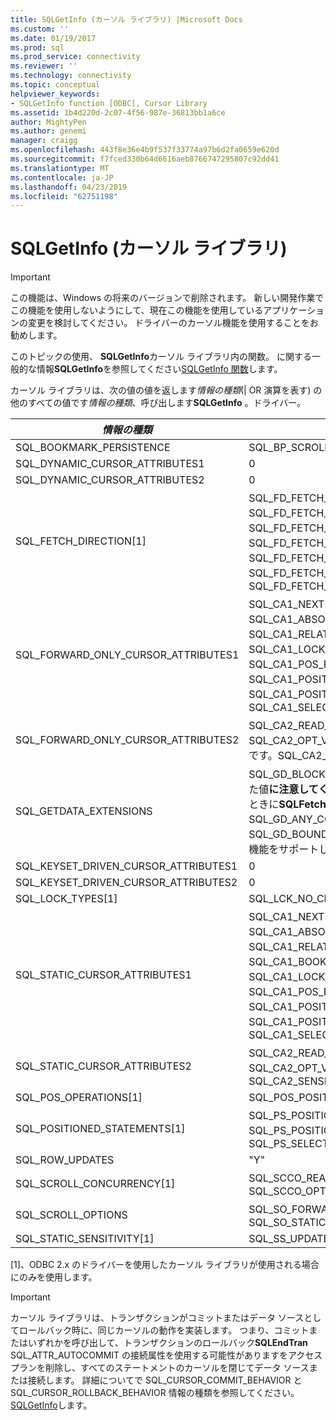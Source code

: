 ```yaml
---
title: SQLGetInfo (カーソル ライブラリ) |Microsoft Docs
ms.custom: ''
ms.date: 01/19/2017
ms.prod: sql
ms.prod_service: connectivity
ms.reviewer: ''
ms.technology: connectivity
ms.topic: conceptual
helpviewer_keywords:
- SQLGetInfo function [ODBC], Cursor Library
ms.assetid: 1b4d220d-2c07-4f56-987e-36813bb1a6ce
author: MightyPen
ms.author: genemi
manager: craigg
ms.openlocfilehash: 443f8e36e4b9f537f33774a97b6d2fa0659e620d
ms.sourcegitcommit: f7fced330b64d6616aeb8766747295807c92dd41
ms.translationtype: MT
ms.contentlocale: ja-JP
ms.lasthandoff: 04/23/2019
ms.locfileid: "62751198"
---
```

# <a name="sqlgetinfo-cursor-library"></a>SQLGetInfo (カーソル ライブラリ)
> [!IMPORTANT]  
>  この機能は、Windows の将来のバージョンで削除されます。 新しい開発作業でこの機能を使用しないようにして、現在この機能を使用しているアプリケーションの変更を検討してください。 ドライバーのカーソル機能を使用することをお勧めします。  
  
 このトピックの使用、 **SQLGetInfo**カーソル ライブラリ内の関数。 に関する一般的な情報**SQLGetInfo**を参照してください[SQLGetInfo 関数](../../../odbc/reference/syntax/sqlgetinfo-function.md)します。  
  
 カーソル ライブラリは、次の値の値を返します*情報の種類*(&#124; OR 演算を表す) の他のすべての値です*情報の種類*、呼び出します**SQLGetInfo** 。ドライバー。  
  
|*情報の種類*|戻り値|  
|----------------|--------------------|  
|SQL_BOOKMARK_PERSISTENCE|SQL_BP_SCROLL|  
|SQL_DYNAMIC_CURSOR_ATTRIBUTES1|0|  
|SQL_DYNAMIC_CURSOR_ATTRIBUTES2|0|  
|SQL_FETCH_DIRECTION[1]|SQL_FD_FETCH_ABSOLUTE &#124; です。SQL_FD_FETCH_FIRST &#124; です。SQL_FD_FETCH_LAST &#124; です。SQL_FD_FETCH_NEXT &#124; です。SQL_FD_FETCH_PRIOR &#124; です。SQL_FD_FETCH_RELATIVE &#124; です。SQL_FD_FETCH_BOOKMARK|  
|SQL_FORWARD_ONLY_CURSOR_ATTRIBUTES1|SQL_CA1_NEXT、&#124; です。SQL_CA1_ABSOLUTE &#124; です。SQL_CA1_RELATIVE &#124; です。SQL_CA1_LOCK_NO_CHANGE、&#124; です。SQL_CA1_POS_POSITION &#124; です。SQL_CA1_POSITIONED_DELETE &#124; です。SQL_CA1_POSITIONED_UPDATE、&#124; です。SQL_CA1_SELECT_FOR_UPDATE|  
|SQL_FORWARD_ONLY_CURSOR_ATTRIBUTES2|SQL_CA2_READ_ONLY_CONCUR &#124; です。SQL_CA2_OPT_VALUES_CONCURRENCY、&#124; です。SQL_CA2_SENSITIVITY_UPDATES|  
|SQL_GETDATA_EXTENSIONS|SQL_GD_BLOCK&#124;ドライバーによって返された値**に注意してください。** データを取得するときに**SQLFetchScroll**、 **SQLGetData** SQL_GD_ANY_COLUMN と SQL_GD_BOUND ビットマスクを指定された機能をサポートしています。|  
|SQL_KEYSET_DRIVEN_CURSOR_ATTRIBUTES1|0|  
|SQL_KEYSET_DRIVEN_CURSOR_ATTRIBUTES2|0|  
|SQL_LOCK_TYPES[1]|SQL_LCK_NO_CHANGE|  
|SQL_STATIC_CURSOR_ATTRIBUTES1|SQL_CA1_NEXT、&#124; です。SQL_CA1_ABSOLUTE &#124;です。SQL_CA1_RELATIVE &#124; です。SQL_CA1_BOOKMARK &#124; です。SQL_CA1_LOCK_NO_CHANGE、&#124; です。SQL_CA1_POS_POSITION &#124; です。SQL_CA1_POSITIONED_DELETE &#124; です。SQL_CA1_POSITIONED_UPDATE、&#124; です。SQL_CA1_SELECT_FOR_UPDATE|  
|SQL_STATIC_CURSOR_ATTRIBUTES2|SQL_CA2_READ_ONLY_CONCUR &#124; です。SQL_CA2_OPT_VALUES_ 同時実行 &#124; です。SQL_CA2_SENSITIVITY_UPDATES|  
|SQL_POS_OPERATIONS[1]|SQL_POS_POSITION|  
|SQL_POSITIONED_STATEMENTS[1]|SQL_PS_POSITIONED_DELETE &#124; です。SQL_PS_POSITIONED_UPDATE &#124; です。SQL_PS_SELECT_FOR_UPDATE|  
|SQL_ROW_UPDATES|"Y"|  
|SQL_SCROLL_CONCURRENCY[1]|SQL_SCCO_READ_ONLY &#124; です。SQL_SCCO_OPT_VALUES|  
|SQL_SCROLL_OPTIONS|SQL_SO_FORWARD_ONLY &#124; です。SQL_SO_STATIC|  
|SQL_STATIC_SENSITIVITY[1]|SQL_SS_UPDATES|  
  
 [1]、ODBC 2.x のドライバーを使用したカーソル ライブラリが使用される場合にのみを使用します。  
  
> [!IMPORTANT]  
>  カーソル ライブラリは、トランザクションがコミットまたはデータ ソースとしてロールバック時に、同じカーソルの動作を実装します。 つまり、コミットまたはいずれかを呼び出して、トランザクションのロールバック**SQLEndTran** SQL_ATTR_AUTOCOMMIT の接続属性を使用する可能性がありますをアクセス プランを削除し、すべてのステートメントのカーソルを閉じてデータ ソースまたは接続します。 詳細についてで SQL_CURSOR_COMMIT_BEHAVIOR と SQL_CURSOR_ROLLBACK_BEHAVIOR 情報の種類を参照してください。 [SQLGetInfo](../../../odbc/reference/syntax/sqlgetinfo-function.md)します。
